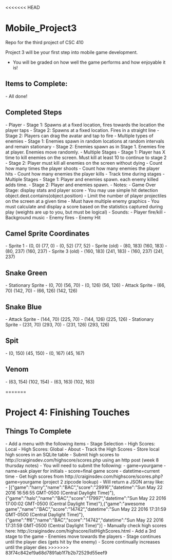 <<<<<<< HEAD
# Mobile_Project3
Repo for the third project of CSC 410

Project 3 will be your first step into mobile game development. 
- You will be graded on how well the game performs and how enjoyable it is!  

<h2>Items to Complete:</h2>
- All done!

<h2>Completed Steps</h2>
- Player
  - Stage 1: Spawns at a fixed location, fires towards the location the player taps 
  - Stage 2: Spawns at a fixed location. Fires in a straight line
  - Stage 2: Players can drag the avatar and tap to fire
- Multiple types of enemies  
  - Stage 1: Enemies spawn in random locations at random intervals and remain stationary 
  - Stage 2: Enemies spawn as in Stage 1. Enemies fire at player. Enemies move randomly.
- Multiple Stages  
  - Stage 1: Player has X time to kill enemies on the screen. Must kill at least 10 to continue to stage 2  
  - Stage 2: Player must kill all enemies on the screen without dying 
- Count how many times the player shoots
- Count how many enemies the player hits
- Count how many enemies the player kills
- Track time during stages
- Multiple Stages  
  - Stage 1: Player and enemies spawn. each enemy killed adds time.
  - Stage 2: Player and enemies spawn.  
- Notes:  
  - Game Over Stage: display stats and player score  
  - You may use simple hit detection object.dest.contains(object.position)
  - Limit the number of player projectiles on the screen at a given time 
  - Must have multiple enemy graphics
  - You must calculate and display a score based on the statistics captured during play (weights are up to you, but must be logical)
- Sounds:
  - Player fire/kill
  - Background music
  - Enemy fires  
  - Enemy Hit  

<h2>Camel Sprite Coordinates</h2>
- Sprite 1 
  - (0, 0) (77, 0)
  - (0, 52) (77, 52)
- Sprite (old)
  - (80, 183) (160, 183) 
  - (80, 237) (160, 237)
- Sprite 3 (old)
  - (160, 183) (241, 183)
  - (160, 237) (241, 237)

<h2>Snake Green</h2>
- Stationary Sprite
  - (0, 70) (56, 70)
  - (0, 126) (56, 126)
- Attack Sprite
  - (66, 70) (142, 70)
  - (66, 126) (142, 126)

<h2>Snake Blue</h2>
- Attack Sprite
  - (144, 70) (225, 70)
  - (144, 126) (225, 126)
- Stationary Sprite
  - (231, 70) (293, 70)
  - (231, 126) (293, 126)

<h2>Spit</h2>
  - (0, 150) (45, 150)
  - (0, 167) (45, 167)

<h2>Venom</h2>
  - (63, 154) (102, 154)
  - (63, 163) (102, 163)


=======
# Project 4: Finishing Touches

<h2>Things To Complete</h2>
- Add a menu with the following items
  - Stage Selection
  - High Scores: Local
  - High Scores: Global
  - About
- Track the High Scores
  - Store local high scores in an SQLite table
  - Submit high scores to http://craiginsdev.com/highscore/scores.php using an http post (week 8 thursday notes)
  - You will need to submit the following:
    - game=yourgame
    - name=ask player for initials
    - score=final game score
    - datetime=current time
  - Get high scores from http://craiginsdev.com/highscore/scores.php?game=yourgame (project 2 zipcode lookup)
    - Will return a JSON array like:
    - [{"game":"harry","name":"BAC","score":"29916","datetime":"Sun May 22 2016 16:56:55 GMT-0500 (Central Daylight Time)"},{"game":"halo","name":"BAC","score":"17997","datetime":"Sun May 22 2016 17:00:02 GMT-0500 (Central Daylight Time)"},{"game":"awesome game","name":"BAC","score":"14742","datetime":"Sun May 22 2016 17:31:59 GMT-0500 (Central Daylight Time)"},{"game":"ff6","name":"BAC","score":"14742","datetime":"Sun May 22 2016 17:31:59 GMT-0500 (Central Daylight Time)"}]
    - Manually check high scores here: http://craiginsdev.com/highscore/listHighScores.html
- Add a 3rd stage to the game
  - Enemies move towards the players
  - Stage continues until the player dies (gets hit by the enemy)
  - Score continually increases until the player dies
>>>>>>> 83f74c842ef9a68d7891ab1f7b2b72529d55eef9
